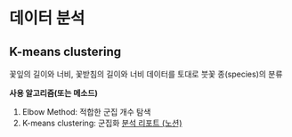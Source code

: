 # 데이터 분석
## K-means clustering
꽃잎의 길이와 너비, 꽃받침의 길이와 너비 데이터를 토대로 붓꽃 종(species)의 분류  

**사용 알고리즘(또는 메소드)**
1. Elbow Method: 적합한 군집 개수 탐색
2. K-means clustering: 군집화
[분석 리포트 (노션)](https://data-analysis-by-jiu.notion.site/05aa225f726849dc9ebdfcb746f0760a?pvs=4)

